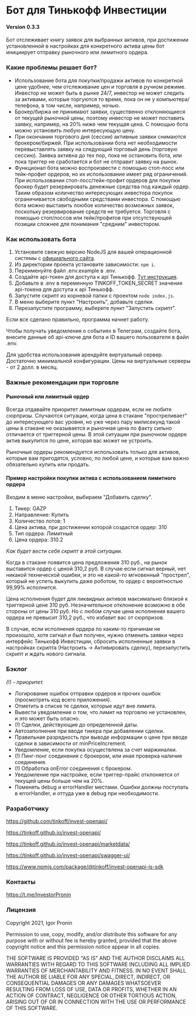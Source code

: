 # Бот для Тинькофф Инвестиции

#### Version 0.3.3

Бот отслеживает книгу заявок для выбранных активов, при достижении установленной в настройках для конкретного актива цены бот инициирует отправку рыночного или лимитного ордера.

### Какие проблемы решает бот?

- Использование бота для покупки/продажи активов по конкретной цене удобнее, чем отслеживание цен и торговля в ручном режиме. Инвестор не может быть в рынке 24/7, инвестор не может следить за активами, которые торгуются то время, пока он не у компьютера/телефона, в том числе, например, ночью.
- Брокер/биржа не принимают заявки, существенно отклоняющиеся от текущей рыночной цены, поэтому инвестор не может поставить заявку, например, на 20% ниже чем текущая цена. С помощью бота можно установить любую интересующую цену.
- При окончании торгового дня (сессии) активные заявки снимаются брокером/биржей. При использовании бота нет необходимости перевыставлять заявку на следующий торговый день (торговую сессию). Заявка активна до тех пор, пока не остановить бота, или пока триггер не сработается и бот не отправит заявку на рынок.
- Функционал бота можно воспроизвести с помощью стоп-лосс или тейк-профит ордеров, но их использование имеет ряд ограничений. При использовании стоп-лосс/тейк-профит ордеров для покупки брокер будет резервировать денежные средства под каждый ордер. Таким образом количество интересующих инвестора покупок ограничивается свободными средствами инвестора. С помощью бота можно выставить лоюбое количество возможных заявок, поскольку резервирование средств не требуется. Торговля с помощью стоп/лоссов или тейк/профитов при отсутствующей позиции сложнее для понимания "средним" инвестором.

### Как использовать бота

1. Установите свежую версию NodeJS для вашей операционной системы с [официального сайта](https://nodejs.org/en/download/).
2. Из директории проекта установите зависимости: `npm i`.
3. Переименуйте файл .env.example в .env.
4. Создайте api-токен для доступа к api Тинькофф. [Тут инструкция](https://tinkoff.github.io/investAPI/token/).
5. Добавьте в .env в переменную TINKOFF_TOKEN_SECRET значение api-токена для доступа к api Тинькофф.
6. Запустите скрипт из корневой папки с проектом `node index.js`.
7. В меню выберите пункт "Настроить", добавьте сделки.
8. Перезапустите программу, выберите пункт "Запустить скрипт".

Если все сделано правильно, программа начнет работу.

Чтобы получать уведомления о событиях в Телеграм, создайте бота, внесите данные об api-ключе для бота и ID вашего пользователя в файл .env.

Для удобства использования арендуйте виртуальный сервер. Достаточно минимальной конфигурации. Цены на виртуальные серверы - от 2 долл. в месяц.

### Важные рекомендации при торговле

#### Рыночный или лимитный ордер

Всегда отдавайте приоритет лимитным ордерам, если не любите сюрпризы. Случаются ситуации, когда цена в стакане "простреливает" до интересующего вас уровня, но уже через пару милисекунд такой цены в стакане не оказывается и рыночная цена по факту сильно отличается от триггерной цены. В этой ситуации при рыночном ордере актив выкупится по цене, которая вас может не устроить.

Рыночные ордеры рекомендуется использовать только для активов, которые вам пригодятся, условно, по любой цене, и которые вам важно обязательно купить или продать.

#### Пример настройки покупки актива с использованием лимитного ордера

Входим в меню настройки, выбираем "Добавить сделку".

1. Тикер: GAZP
2. Направление: Купить
3. Количество лотов: 1
4. Цена актива, при достижении которой создастся ордер: 310
5. Тип ордера: Лимитный
6. Цена ордера: 310.2

_Как будет вести себя скрипт в этой ситуации._ 

Когда в стакане появится цена предложения 310 руб., на рынок выставится ордер с ценой 310,2 руб. В случае если сигнал верный, нет никакой технической ошибки, и это не какой-то мгновенный "прострел", который не успеть выкупить даже роботом, то ордер с вероятностью 99,99% исполнится.

Цена исполнения будет для ликвидных активов максимально близкой к триггерной цене 310 руб. Незначительное отклонение возможно в обе стороны от цены 310 руб. Но с любом случае цена исполнения вашего ордера не превысит 310,2 руб., что избавит вас от сюрпризов.

В случае, если исполнения ордера по каким-то причинам не произошло, хотя сигнал и был получен, нужно отменить заявки через интерфейс Тинькофф Инвестиции, сбросить исполненные заявки в настройках скрипта (Настроить -> Активировать сделку), перезапустить скрипт и ждать нового сигнала. 

### Бэклог

_(!) - приоритет._

- Логирование ошибок отправки ордеров и прочих ошибок (просмотреть код всего приложения).
- Отметить в списке те сделки, которые идут вне лимита.
- Вывести уведомление о том, что лимит на торговлю не установлен, и это может быть опасно.
- (!) Сделки, действующие до определенной даты.
- Автозаполнение при вводе тикера при добавлении сделки.
- Правильная разрядность при выводе информации о цене при вводе сделки в зависимости от minPriceIncrement.
- Уведомление, если покупка осуществлена за счет маржиналки.
- (!) Пинг-понг соединения с брокером, или иная проверка наличия соединения.
- (!) Обработка onError соединения с брокером.
- Уведомление при настройке, если триггер-прайс отклоняется от текущей цены больше чем на 20%.
- Поменять debug и errorHandler местами. Ошибки должны поступать в errorHandler, и оттуда уже в debug при необходимости.

### Разработчику

https://github.com/tinkoff/invest-openapi/

https://tinkoff.github.io/invest-openapi/

https://tinkoff.github.io/invest-openapi/marketdata/

https://tinkoff.github.io/invest-openapi/swagger-ui/

https://www.npmjs.com/package/@tinkoff/invest-openapi-js-sdk

### Контакты

https://t.me/InvestorPronin

### Лицензия

Copyright 2021, Igor Pronin

Permission to use, copy, modify, and/or distribute this software for any purpose with or without fee is hereby granted, provided that the above copyright notice and this permission notice appear in all copies.

THE SOFTWARE IS PROVIDED "AS IS" AND THE AUTHOR DISCLAIMS ALL WARRANTIES WITH REGARD TO THIS SOFTWARE INCLUDING ALL IMPLIED WARRANTIES OF MERCHANTABILITY AND FITNESS. IN NO EVENT SHALL THE AUTHOR BE LIABLE FOR ANY SPECIAL, DIRECT, INDIRECT, OR CONSEQUENTIAL DAMAGES OR ANY DAMAGES WHATSOEVER RESULTING FROM LOSS OF USE, DATA OR PROFITS, WHETHER IN AN ACTION OF CONTRACT, NEGLIGENCE OR OTHER TORTIOUS ACTION, ARISING OUT OF OR IN CONNECTION WITH THE USE OR PERFORMANCE OF THIS SOFTWARE.
